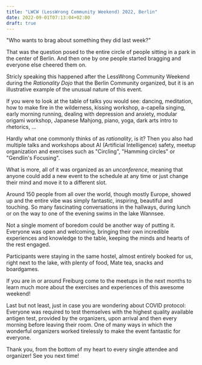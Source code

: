 ```yaml
---
title: "LWCW (LessWrong Community Weekend) 2022, Berlin"
date: 2022-09-01T07:13:04+02:00
draft: true
---
```


"Who wants to brag about something they did last week?"

That was the question posed to the entire circle of people sitting in a park in
the center of Berlin. And then one by one people started bragging and everyone
else cheered them on.

<!--more-->

Stricly speaking this happened after the LessWrong Community Weekend during the
_Rationality Dojo_ that the Berlin Community organized, but it is an
illustrative example of the unusual nature of this event.

If you were to look at the table of talks you would see: dancing, meditation,
how to make fire in the wilderness, kissing workshop, a-capella singing, early
morning running, dealing with depression and anxiety, modular origami workshop,
Japanese Mahjong, piano, yoga, dark arts intro to rhetorics, ...

Hardly what one commonly thinks of as _rationality_, is it? Then you also had
multiple talks and workshops about AI (Artificial Intelligence) safety, meetup
organization and exercises such as "Circling", "Hamming circles" or "Gendlin's
Focusing".

What is more, all of it was organized as an _unconference_, meaning that anyone
could add a new event to the schedule at any time or just change their mind and
move it to a different slot.

Around 150 people from all over the world, though mostly Europe, showed up and
the entire vibe was simply fantastic, inspiring, beautiful and touching. So
many fascinating conversations in the hallways, during lunch or on the way to
one of the evening swims in the lake Wannsee.

Not a single moment of boredom could be another way of putting it. Everyone was
open and welcoming, bringing their own incredible experiences and knowledge to
the table, keeping the minds and hearts of the rest engaged.

Participants were staying in the same hostel, almost entirely booked for us, right
next to the lake, with plenty of food, Mate tea, snacks and boardgames.

If you are in or around Freiburg come to the meetups in the next months to
learn much more about the exercises and experiences of this awesome weekend!

Last but not least, just in case you are wondering about COVID protocol:
Everyone was required to test themselves with the highest quality available
antigen test, provided by the organizers, upon arrival and then every morning
before leaving their room. One of many ways in which the wonderful organizers
worked tirelessly to make the event fantastic for everyone.

Thank you, from the bottom of my heart to every single attendee and organizer!
See you next time!
